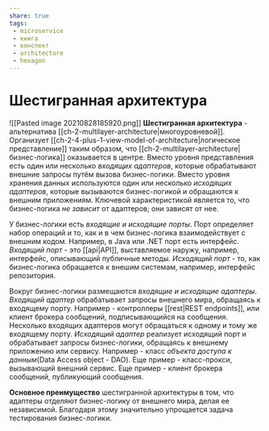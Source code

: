 ```yaml
---
share: true
tags: 
 - microservice
 - книга
 - конспект
 - architecture
 - hexagon
---
```

# Шестигранная архитектура
![[Pasted image 20210828185920.png]]
**Шестигранная архитектура** - альтернатива [[ch-2-multilayer-architecture|многоуровневой]]. Организует [[ch-2-4-plus-1-view-model-of-architecture|логическое представление]] таким образом, что [[ch-2-multilayer-architecture|бизнес-логика]] оказывается в центре. Вместо уровня представления есть один или несколько *входящих адаптеров*, которые обрабатывают внешние запросы путём вызова бизнес-логики. Вместо уровня хранения данных используются один или несколько *исходящих адаптеров*, которые вызываются бизнес-логикой и обращаются к внешним приложениям. Ключевой характеристикой является то, что бизнес-логика *не зависит* от адаптеров; они зависят от нее.

У бизнес-логики есть *входящие и исходящие порты*. Порт определяет набор операций и то, как и в чем бизнес-логика взаимодействует с внешним кодом. Например, в Java или .NET порт есть интерфейс.
*Входящий порт* - это [[api|API]], выставляемое наружу, например, интерфейс, описывающий публичные методы.
*Исходящий порт* - то, как бизнес-логика обращается к внешим системам, например, интерфейс репозитория.

Вокруг бизнес-логики размещаются *входящие и исходящие адаптеры*. 
*Входящий адаптер* обрабатывает запросы внешнего мира, обращаясь к входящему порту. Например - контроллеры [[rest|REST endpoints]], или клиент брокера сообщений, подписывающийся на сообщения. Несколько входящих адаптеров могут обращаться к одному и тому же входящему порту.
*Исходящий адаптер* реализует исходящий порт и обрабатывает запросы бизнес-логики, обращаясь к внешнему приложению или сервису. Например - класс *объекта доступа к данным*(Data Access object - DAO). Еще пример - класс-прокси, вызывающий внешний сервис. Еще пример - клиент брокера сообщений, публикующий сообщения.

**Основное преимущество** шестигранной архитектуры в том, что адаптеры отделяют бизнес-логику от внешнего мира, делая ее независимой. Благодаря этому значительно упрощается задача тестирования бизнес-логики.


